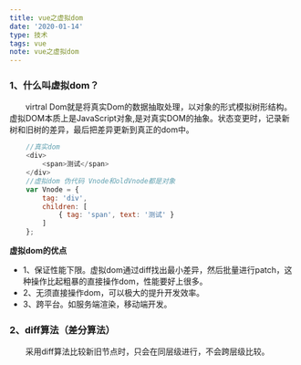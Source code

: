 ```yaml
---
title: vue之虚拟dom
date: '2020-01-14'
type: 技术
tags: vue
note: vue之虚拟dom
---
```

### 1、什么叫虚拟dom？
&#8195;&#8195;virtral Dom就是将真实Dom的数据抽取处理，以对象的形式模拟树形结构。虚拟DOM本质上是JavaScript对象,是对真实DOM的抽象。状态变更时，记录新树和旧树的差异，最后把差异更新到真正的dom中。
```javascript
    //真实dom
    <div>
        <span>测试</span>
    </div>
    //虚拟dom 伪代码 Vnode和oldVnode都是对象
    var Vnode = {
        tag: 'div',
        children: [
            { tag: 'span', text: '测试' }
        ]
    };
```
**虚拟dom的优点**
+ 1、保证性能下限。虚拟dom通过diff找出最小差异，然后批量进行patch，这种操作比起粗暴的直接操作dom，性能要好上很多。
+ 2、无须直接操作dom，可以极大的提升开发效率。
+ 3、跨平台。如服务端渲染，移动端开发。
### 2、diff算法（差分算法）
&#8195;&#8195;采用diff算法比较新旧节点时，只会在同层级进行，不会跨层级比较。